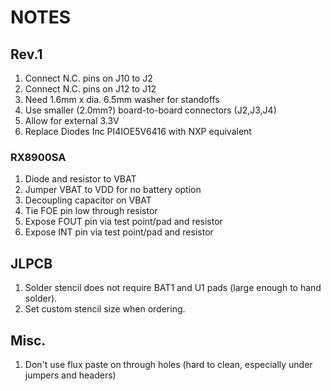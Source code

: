 # NOTES

## Rev.1
1. Connect N.C. pins on J10 to J2
2. Connect N.C. pins on J12 to J12
3. Need 1.6mm x dia. 6.5mm washer for standoffs
4. Use smaller (2.0mm?) board-to-board connectors (J2,J3,J4)
5. Allow for external 3.3V
6. Replace Diodes Inc PI4IOE5V6416 with NXP equivalent

### RX8900SA
1. Diode and resistor to VBAT
2. Jumper VBAT to VDD for no battery option
3. Decoupling capacitor on VBAT
4. Tie FOE pin low through resistor
5. Expose FOUT pin via test point/pad and resistor
6. Expose INT  pin via test point/pad and resistor

## JLPCB
1. Solder stencil does not require BAT1 and U1 pads (large enough to hand solder).
2. Set custom stencil size when ordering.

## Misc.
1. Don't use flux paste on through holes (hard to clean, especially under jumpers and headers)